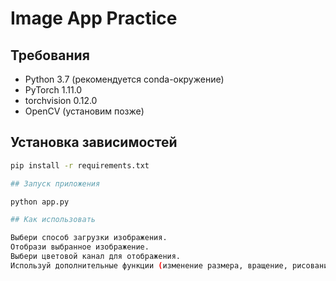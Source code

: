 # Image App Practice

## Требования

- Python 3.7 (рекомендуется conda-окружение)
- PyTorch 1.11.0
- torchvision 0.12.0
- OpenCV (установим позже)

## Установка зависимостей

```bash
pip install -r requirements.txt

## Запуск приложения

python app.py

## Как использовать

Выбери способ загрузки изображения.
Отобрази выбранное изображение.
Выбери цветовой канал для отображения.
Используй дополнительные функции (изменение размера, вращение, рисование линии).